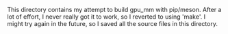 This directory contains my attempt to build gpu_mm with pip/meson. After a lot of
effort, I never really got it to work, so I reverted to using 'make'. I might try
again in the future, so I saved all the source files in this directory.
